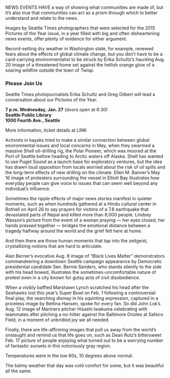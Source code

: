 NEWS EVENTS HAVE a way of showing what communities are made of, but it’s also true that communities can act as a prism through which to better understand and relate to the news.

Images by Seattle Times photographers that were selected for the 2015 Pictures of the Year issue, in a year filled with big and often disheartening news events, offer plenty of evidence for either argument.

Record-setting dry weather in Washington state, for example, renewed fears about the effects of global climate change, but you don’t have to be a card-carrying environmentalist to be struck by Erika Schultz’s haunting Aug. 20 image of a threatened home set against the hellish orange glow of a soaring wildfire outside the town of Twisp.

<div class="factbox">
<h3 class="accent">Please Join Us</h3>
<p>Seattle Times photojournalists Erika Schultz and Greg Gilbert will lead a conversation about our Pictures of the Year.</p>
<p><strong>7 p.m. Wednesday, Jan. 27</strong> (doors open at 6:30) <br>
<strong>Seattle Public Library<br>
1000 Fourth Ave., Seattle</strong></p>
<p>More information, ticket details at LINK</p>
</div>

Activists in kayaks tried to make a similar connection between global environmental issues and local concerns in May, when they swarmed a massive Shell oil-drilling rig, the Polar Pioneer, which was moored at the Port of Seattle before heading to Arctic waters off Alaska. Shell has wanted to use Puget Sound as a launch base for exploratory ventures, but the idea has drawn loud opposition from locals worried about the risk of oil spills and the long-term effects of new drilling on the climate. Ellen M. Banner’s May 16 image of protesters surrounding the vessel in Elliott Bay illustrates how everyday people can give voice to issues that can seem well beyond any individual’s influence.

Sometimes the ripple effects of major news stories manifest in quieter moments, such as when hundreds gathered at a Hindu cultural center in Bothell on April 26 to say prayers for victims of a 7.8 earthquake that devastated parts of Nepal and killed more than 8,000 people. Lindsey Wasson’s picture from the event of a woman praying — her eyes closed, her hands pressed together — bridges the emotional distance between a tragedy halfway around the world and the grief felt here at home.

And then there are those human moments that tap into the zeitgeist, crystallizing notions that are hard to articulate.

Alan Berner’s evocative Aug. 8 image of “Black Lives Matter” demonstrators commandeering a downtown Seattle campaign appearance by Democratic presidential candidate Sen. Bernie Sanders, who stands silently to the side with his head bowed, illustrates the sometimes-uncomfortable nature of protest even in a city known for gutsy acts of civil disobedience.

When a visibly baffled Marshawn Lynch scratched his head after the Seahawks lost this year’s Super Bowl on Feb. 1 following a controversial final play, the searching dismay in his squinting expression, captured in a priceless image by Bettina Hansen, spoke for every fan. So did John Lok’s Aug. 12 image of Mariners pitcher Hisashi Iwakuma celebrating with teammates after pitching a no-hitter against the Baltimore Orioles at Safeco Field, in a moment of unbridled joy we all needed.

Finally, there are life-affirming images that pull us away from the world’s onslaught and remind us that life goes on, such as Dean Rutz’s bittersweet Feb. 17 picture of people enjoying what turned out to be a worrying number of fantastic sunsets in this notoriously gray region.

Temperatures were in the low 60s, 10 degrees above normal.

The balmy weather that day was cold comfort for some, but it was beautiful all the same.

